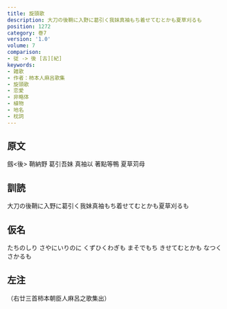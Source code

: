 ```yaml
---
title: 旋頭歌
description: 大刀の後鞘に入野に葛引く我妹真袖もち着せてむとかも夏草刈るも
position: 1272
category: 巻7
version: '1.0'
volume: 7
comparison:
- 従 -> 後 [古][紀]
keywords:
- 雑歌
- 作者：柿本人麻呂歌集
- 旋頭歌
- 恋愛
- 非略体
- 植物
- 地名
- 枕詞
---
```


## 原文

劔<後> 鞘納野 葛引吾妹 真袖以 著點等鴨 夏草苅母

## 訓読

大刀の後鞘に入野に葛引く我妹真袖もち着せてむとかも夏草刈るも

## 仮名

たちのしり さやにいりのに くずひくわぎも まそでもち きせてむとかも なつくさかるも

## 左注

（右廿三首柿本朝臣人麻呂之歌集出）
